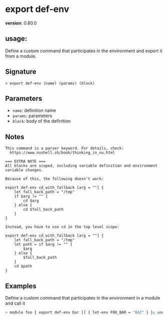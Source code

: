 # export def-env

**version**: 0.80.0

## **usage**:

Define a custom command that participates in the environment and export it from a module.

## Signature

`> export def-env (name) (params) (block)`

## Parameters

- `name`: definition name
- `params`: parameters
- `block`: body of the definition

## Notes

```text
This command is a parser keyword. For details, check:
  https://www.nushell.sh/book/thinking_in_nu.html

=== EXTRA NOTE ===
All blocks are scoped, including variable definition and environment variable changes.

Because of this, the following doesn't work:

export def-env cd_with_fallback [arg = ""] {
    let fall_back_path = "/tmp"
    if $arg != "" {
        cd $arg
    } else {
        cd $fall_back_path
    }
}

Instead, you have to use cd in the top level scope:

export def-env cd_with_fallback [arg = ""] {
    let fall_back_path = "/tmp"
    let path = if $arg != "" {
        $arg
    } else {
        $fall_back_path
    }
    cd $path
}
```

## Examples

Define a custom command that participates in the environment in a module and call it

```bash
> module foo { export def-env bar [] { let-env FOO_BAR = "BAZ" } }; use foo bar; bar; $env.FOO_BAR
```
